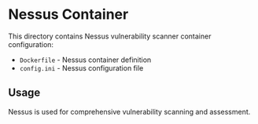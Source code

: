 # Nessus Container

This directory contains Nessus vulnerability scanner container configuration:

- `Dockerfile` - Nessus container definition
- `config.ini` - Nessus configuration file

## Usage

Nessus is used for comprehensive vulnerability scanning and assessment.